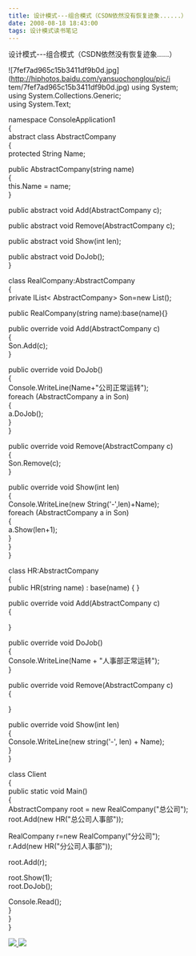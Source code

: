 ```yaml
---
title: 设计模式---组合模式（CSDN依然没有恢复迹象......）
date: 2008-08-18 18:43:00
tags: 设计模式读书笔记
---
```

设计模式---组合模式（CSDN依然没有恢复迹象......）

![7fef7ad965c15b3411df9b0d.jpg](http://hiphotos.baidu.com/yansuochonglou/pic/i
tem/7fef7ad965c15b3411df9b0d.jpg) using System;  
using System.Collections.Generic;  
using System.Text;

namespace ConsoleApplication1  
{  
abstract class AbstractCompany  
{  
protected String Name;  
  
public AbstractCompany(string name)  
{  
this.Name = name;  
}

public abstract void Add(AbstractCompany c);

public abstract void Remove(AbstractCompany c);

public abstract void Show(int len);

public abstract void DoJob();  
}

class RealCompany:AbstractCompany  
{  
private IList< AbstractCompany> Son=new List<AbstractCompany>();  
  
public RealCompany(string name):base(name){}

public override void Add(AbstractCompany c)  
{  
Son.Add(c);  
}

public override void DoJob()  
{  
Console.WriteLine(Name+"公司正常运转");  
foreach (AbstractCompany a in Son)  
{  
a.DoJob();  
}  
}

public override void Remove(AbstractCompany c)  
{  
Son.Remove(c);  
}

public override void Show(int len)  
{  
Console.WriteLine(new String('-',len)+Name);  
foreach (AbstractCompany a in Son)  
{  
a.Show(len+1);  
}  
}  
}

class HR:AbstractCompany  
{  
public HR(string name) : base(name) { }

public override void Add(AbstractCompany c)  
{  
  
}

public override void DoJob()  
{  
Console.WriteLine(Name + "人事部正常运转");  
}

public override void Remove(AbstractCompany c)  
{  
  
}

public override void Show(int len)  
{  
Console.WriteLine(new string('-', len) + Name);  
}  
}

class Client  
{  
public static void Main()  
{  
AbstractCompany root = new RealCompany("总公司");  
root.Add(new HR("总公司人事部"));

RealCompany r=new RealCompany("分公司");  
r.Add(new HR("分公司人事部"));

root.Add(r);

root.Show(1);  
root.DoJob();

Console.Read();  
}  
}  
}  



[ ![](https://profile.csdnimg.cn/5/2/5/3_cuipengfei1)
![](https://g.csdnimg.cn/static/user-reg-year/1x/11.png)
](https://blog.csdn.net/cuipengfei1)





